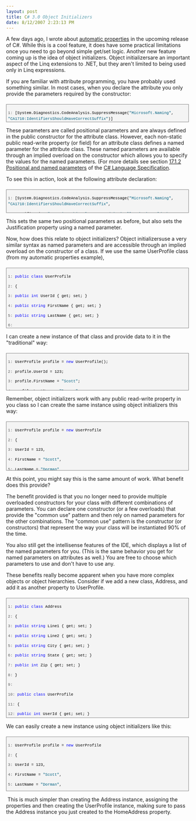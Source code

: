 ```yaml
---
layout: post
title: C# 3.0 Object Initializers
date: 8/12/2007 2:23:13 PM
---
```


A few days ago, I wrote about [automatic properties](http://geekswithblogs.net/sdorman/archive/2007/08/08/C-3.0-Automatic-Properties.aspx) in the upcoming release of C#. While this is a cool feature, it does have some practical limitations once you need to go beyond simple get/set logic. Another new feature coming up is the idea of object initializers. Object initializersare an important aspect of the Linq extensions to .NET, but they aren't limited to being used only in Linq expressions. 

If you are familiar with attribute programming, you have probably used something similar. In most cases, when you declare the attribute you only provide the parameters required by the constructor:

<div style="BORDER-RIGHT: gray 1px solid; PADDING-RIGHT: 4px; BORDER-TOP: gray 1px solid; PADDING-LEFT: 4px; FONT-SIZE: 8pt; PADDING-BOTTOM: 4px; MARGIN: 20px 0px 10px; OVERFLOW: auto; BORDER-LEFT: gray 1px solid; WIDTH: 97.5%; CURSOR: text; MAX-HEIGHT: 200px; LINE-HEIGHT: 12pt; PADDING-TOP: 4px; BORDER-BOTTOM: gray 1px solid; FONT-FAMILY: consolas, 'Courier New', courier, monospace; HEIGHT: 39px; BACKGROUND-COLOR: #f4f4f4">
<div style="PADDING-RIGHT: 0px; PADDING-LEFT: 0px; FONT-SIZE: 8pt; PADDING-BOTTOM: 0px; OVERFLOW: visible; WIDTH: 100%; COLOR: black; BORDER-TOP-STYLE: none; LINE-HEIGHT: 12pt; PADDING-TOP: 0px; FONT-FAMILY: consolas, 'Courier New', courier, monospace; BORDER-RIGHT-STYLE: none; BORDER-LEFT-STYLE: none; BACKGROUND-COLOR: #f4f4f4; BORDER-BOTTOM-STYLE: none">


<span style="COLOR: #606060">   1:</span> [System.Diagnostics.CodeAnalysis.SuppressMessage(<span style="COLOR: #006080">"Microsoft.Naming"</span>, <span style="COLOR: #006080">"CA1710:IdentifiersShouldHaveCorrectSuffix"</span>)]

</div>
</div>


These parameters are called positional parameters and are always defined in the public constructor for the attribute class. However, each non-static public read-write property (or field) for an attribute class defines a named parameter for the attribute class. These named parameters are available through an implied overload on the constructor which allows you to specify the values for the named parameters. (For more details see section [17.1.2 Positional and named parameters](http://msdn2.microsoft.com/en-us/library/aa664614(VS.71).aspx) of the [C# Language Specification](http://msdn2.microsoft.com/en-us/library/aa645596(VS.71).aspx). 

To see this in action, look at the following attribute declaration:

<div style="BORDER-RIGHT: gray 1px solid; PADDING-RIGHT: 4px; BORDER-TOP: gray 1px solid; PADDING-LEFT: 4px; FONT-SIZE: 8pt; PADDING-BOTTOM: 4px; MARGIN: 20px 0px 10px; OVERFLOW: auto; BORDER-LEFT: gray 1px solid; WIDTH: 97.5%; CURSOR: text; MAX-HEIGHT: 200px; LINE-HEIGHT: 12pt; PADDING-TOP: 4px; BORDER-BOTTOM: gray 1px solid; FONT-FAMILY: consolas, 'Courier New', courier, monospace; HEIGHT: 54px; BACKGROUND-COLOR: #f4f4f4">
<div style="PADDING-RIGHT: 0px; PADDING-LEFT: 0px; FONT-SIZE: 8pt; PADDING-BOTTOM: 0px; OVERFLOW: visible; WIDTH: 100%; COLOR: black; BORDER-TOP-STYLE: none; LINE-HEIGHT: 12pt; PADDING-TOP: 0px; FONT-FAMILY: consolas, 'Courier New', courier, monospace; BORDER-RIGHT-STYLE: none; BORDER-LEFT-STYLE: none; BACKGROUND-COLOR: #f4f4f4; BORDER-BOTTOM-STYLE: none">


<span style="COLOR: #606060">   1:</span> [System.Diagnostics.CodeAnalysis.SuppressMessage(<span style="COLOR: #006080">"Microsoft.Naming"</span>, <span style="COLOR: #006080">"CA1710:IdentifiersShouldHaveCorrectSuffix"</span>, 

<span style="COLOR: #606060">   2:</span> Justification=<span style="COLOR: #006080">"Renaming this class to end in 'Collection' would change the implied meaning."</span>)]

</div>
</div>


This sets the same two positional parameters as before, but also sets the Justification property using a named parameter. 

Now, how does this relate to object initializers? Object initializersuse a very similar syntax as named parameters and are accessible through an implied overload on the constructor of a class. If we use the same UserProfile class (from my automatic properties example),

<div style="BORDER-RIGHT: gray 1px solid; PADDING-RIGHT: 4px; BORDER-TOP: gray 1px solid; PADDING-LEFT: 4px; FONT-SIZE: 8pt; PADDING-BOTTOM: 4px; MARGIN: 20px 0px 10px; OVERFLOW: auto; BORDER-LEFT: gray 1px solid; WIDTH: 97.5%; CURSOR: text; MAX-HEIGHT: 200px; LINE-HEIGHT: 12pt; PADDING-TOP: 4px; BORDER-BOTTOM: gray 1px solid; FONT-FAMILY: consolas, 'Courier New', courier, monospace; HEIGHT: 155px; BACKGROUND-COLOR: #f4f4f4">
<div style="PADDING-RIGHT: 0px; PADDING-LEFT: 0px; FONT-SIZE: 8pt; PADDING-BOTTOM: 0px; OVERFLOW: visible; WIDTH: 100%; COLOR: black; BORDER-TOP-STYLE: none; LINE-HEIGHT: 12pt; PADDING-TOP: 0px; FONT-FAMILY: consolas, 'Courier New', courier, monospace; BORDER-RIGHT-STYLE: none; BORDER-LEFT-STYLE: none; BACKGROUND-COLOR: #f4f4f4; BORDER-BOTTOM-STYLE: none">


<span style="COLOR: #606060">   1:</span> <span style="COLOR: #0000ff">public</span> <span style="COLOR: #0000ff">class</span> UserProfile

<span style="COLOR: #606060">   2:</span> {

<span style="COLOR: #606060">   3:</span>     <span style="COLOR: #0000ff">public</span> <span style="COLOR: #0000ff">int</span> UserId { get; set; }

<span style="COLOR: #606060">   4:</span>     <span style="COLOR: #0000ff">public</span> <span style="COLOR: #0000ff">string</span> FirstName { get; set; }

<span style="COLOR: #606060">   5:</span>     <span style="COLOR: #0000ff">public</span> <span style="COLOR: #0000ff">string</span> LastName { get; set; }

<span style="COLOR: #606060">   6:</span>     

<span style="COLOR: #606060">   7:</span>     <span style="COLOR: #0000ff">public</span> UserProfile() { }

<span style="COLOR: #606060">   8:</span> }

</div>
</div>


I can create a new instance of that class and provide data to it in the "traditional" way:

<div style="BORDER-RIGHT: gray 1px solid; PADDING-RIGHT: 4px; BORDER-TOP: gray 1px solid; PADDING-LEFT: 4px; FONT-SIZE: 8pt; PADDING-BOTTOM: 4px; MARGIN: 20px 0px 10px; OVERFLOW: auto; BORDER-LEFT: gray 1px solid; WIDTH: 97.5%; CURSOR: text; MAX-HEIGHT: 200px; LINE-HEIGHT: 12pt; PADDING-TOP: 4px; BORDER-BOTTOM: gray 1px solid; FONT-FAMILY: consolas, 'Courier New', courier, monospace; HEIGHT: 92px; BACKGROUND-COLOR: #f4f4f4">
<div style="PADDING-RIGHT: 0px; PADDING-LEFT: 0px; FONT-SIZE: 8pt; PADDING-BOTTOM: 0px; OVERFLOW: visible; WIDTH: 100%; COLOR: black; BORDER-TOP-STYLE: none; LINE-HEIGHT: 12pt; PADDING-TOP: 0px; FONT-FAMILY: consolas, 'Courier New', courier, monospace; BORDER-RIGHT-STYLE: none; BORDER-LEFT-STYLE: none; BACKGROUND-COLOR: #f4f4f4; BORDER-BOTTOM-STYLE: none">


<span style="COLOR: #606060">   1:</span> UserProfile profile = <span style="COLOR: #0000ff">new</span> UserProfile();

<span style="COLOR: #606060">   2:</span> profile.UserId = 123;

<span style="COLOR: #606060">   3:</span> profile.FirstName = <span style="COLOR: #006080">"Scott"</span>;

<span style="COLOR: #606060">   4:</span> profile.LastName = <span style="COLOR: #006080">"Dorman"</span>;

</div>
</div>


Remember, object initializers work with any public read-write property in you class so I can create the same instance using object initializers this way:

<div style="BORDER-RIGHT: gray 1px solid; PADDING-RIGHT: 4px; BORDER-TOP: gray 1px solid; PADDING-LEFT: 4px; FONT-SIZE: 8pt; PADDING-BOTTOM: 4px; MARGIN: 20px 0px 10px; OVERFLOW: auto; BORDER-LEFT: gray 1px solid; WIDTH: 97.5%; CURSOR: text; MAX-HEIGHT: 200px; LINE-HEIGHT: 12pt; PADDING-TOP: 4px; BORDER-BOTTOM: gray 1px solid; FONT-FAMILY: consolas, 'Courier New', courier, monospace; HEIGHT: 124px; BACKGROUND-COLOR: #f4f4f4">
<div style="PADDING-RIGHT: 0px; PADDING-LEFT: 0px; FONT-SIZE: 8pt; PADDING-BOTTOM: 0px; OVERFLOW: visible; WIDTH: 100%; COLOR: black; BORDER-TOP-STYLE: none; LINE-HEIGHT: 12pt; PADDING-TOP: 0px; FONT-FAMILY: consolas, 'Courier New', courier, monospace; BORDER-RIGHT-STYLE: none; BORDER-LEFT-STYLE: none; BACKGROUND-COLOR: #f4f4f4; BORDER-BOTTOM-STYLE: none">


<span style="COLOR: #606060">   1:</span> UserProfile profile = <span style="COLOR: #0000ff">new</span> UserProfile 

<span style="COLOR: #606060">   2:</span> {

<span style="COLOR: #606060">   3:</span>     UserId = 123,

<span style="COLOR: #606060">   4:</span>     FirstName = <span style="COLOR: #006080">"Scott"</span>,

<span style="COLOR: #606060">   5:</span>     LastName = <span style="COLOR: #006080">"Dorman"</span>

<span style="COLOR: #606060">   6:</span> };

</div>
</div>


At this point, you might say this is the same amount of work. What benefit does this provide?

The benefit provided is that you no longer need to provide multiple overloaded constructors for your class with different combinations of parameters. You can declare one constructor (or a few overloads) that provide the "common use" pattern and then rely on named parameters for the other combinations. The "common use" pattern is the constructor (or constructors) that represent the way your class will be instantiated 90% of the time.

You also still get the intellisense features of the IDE, which displays a list of the named parameters for you. (This is the same behavior you get for named parameters on attributes as well.) You are free to choose which parameters to use and don't have to use any. 

These benefits really become apparent when you have more complex objects or object hierarchies. Consider if we add a new class, Address, and add it as another property to UserProfile.

<div style="BORDER-RIGHT: gray 1px solid; PADDING-RIGHT: 4px; BORDER-TOP: gray 1px solid; PADDING-LEFT: 4px; FONT-SIZE: 8pt; PADDING-BOTTOM: 4px; MARGIN: 20px 0px 10px; OVERFLOW: auto; BORDER-LEFT: gray 1px solid; WIDTH: 97.5%; CURSOR: text; MAX-HEIGHT: 400px; LINE-HEIGHT: 12pt; PADDING-TOP: 4px; BORDER-BOTTOM: gray 1px solid; FONT-FAMILY: consolas, 'Courier New', courier, monospace; HEIGHT: 318px; BACKGROUND-COLOR: #f4f4f4">
<div style="PADDING-RIGHT: 0px; PADDING-LEFT: 0px; FONT-SIZE: 8pt; PADDING-BOTTOM: 0px; OVERFLOW: visible; WIDTH: 100%; COLOR: black; BORDER-TOP-STYLE: none; LINE-HEIGHT: 12pt; PADDING-TOP: 0px; FONT-FAMILY: consolas, 'Courier New', courier, monospace; BORDER-RIGHT-STYLE: none; BORDER-LEFT-STYLE: none; BACKGROUND-COLOR: #f4f4f4; BORDER-BOTTOM-STYLE: none">


<span style="COLOR: #606060">   1:</span> <span style="COLOR: #0000ff">public</span> <span style="COLOR: #0000ff">class</span> Address

<span style="COLOR: #606060">   2:</span> {

<span style="COLOR: #606060">   3:</span>     <span style="COLOR: #0000ff">public</span> <span style="COLOR: #0000ff">string</span> Line1 { get; set; }

<span style="COLOR: #606060">   4:</span>     <span style="COLOR: #0000ff">public</span> <span style="COLOR: #0000ff">string</span> Line2 { get; set; }

<span style="COLOR: #606060">   5:</span>     <span style="COLOR: #0000ff">public</span> <span style="COLOR: #0000ff">string</span> City { get; set; }

<span style="COLOR: #606060">   6:</span>     <span style="COLOR: #0000ff">public</span> <span style="COLOR: #0000ff">string</span> State { get; set; }

<span style="COLOR: #606060">   7:</span>     <span style="COLOR: #0000ff">public</span> <span style="COLOR: #0000ff">int</span> Zip { get; set; }

<span style="COLOR: #606060">   8:</span> }

<span style="COLOR: #606060">   9:</span>  

<span style="COLOR: #606060">  10:</span> <span style="COLOR: #0000ff">public</span> <span style="COLOR: #0000ff">class</span> UserProfile

<span style="COLOR: #606060">  11:</span> {

<span style="COLOR: #606060">  12:</span>     <span style="COLOR: #0000ff">public</span> <span style="COLOR: #0000ff">int</span> UserId { get; set; }

<span style="COLOR: #606060">  13:</span>     <span style="COLOR: #0000ff">public</span> <span style="COLOR: #0000ff">string</span> FirstName { get; set; }

<span style="COLOR: #606060">  14:</span>     <span style="COLOR: #0000ff">public</span> <span style="COLOR: #0000ff">string</span> LastName { get; set; }

<span style="COLOR: #606060">  15:</span>     <span style="COLOR: #0000ff">public</span> Address HomeAddress { get; set; }

<span style="COLOR: #606060">  16:</span>  

<span style="COLOR: #606060">  17:</span>     pubic UserProfile() { }

<span style="COLOR: #606060">  18:</span> }

</div>
</div>


We can easily create a new instance using object initializers like this:

<div style="BORDER-RIGHT: gray 1px solid; PADDING-RIGHT: 4px; BORDER-TOP: gray 1px solid; PADDING-LEFT: 4px; FONT-SIZE: 8pt; PADDING-BOTTOM: 4px; MARGIN: 20px 0px 10px; OVERFLOW: auto; BORDER-LEFT: gray 1px solid; WIDTH: 97.5%; CURSOR: text; MAX-HEIGHT: 200px; LINE-HEIGHT: 12pt; PADDING-TOP: 4px; BORDER-BOTTOM: gray 1px solid; FONT-FAMILY: consolas, 'Courier New', courier, monospace; HEIGHT: 139px; BACKGROUND-COLOR: #f4f4f4">
<div style="PADDING-RIGHT: 0px; PADDING-LEFT: 0px; FONT-SIZE: 8pt; PADDING-BOTTOM: 0px; OVERFLOW: visible; WIDTH: 100%; COLOR: black; BORDER-TOP-STYLE: none; LINE-HEIGHT: 12pt; PADDING-TOP: 0px; FONT-FAMILY: consolas, 'Courier New', courier, monospace; BORDER-RIGHT-STYLE: none; BORDER-LEFT-STYLE: none; BACKGROUND-COLOR: #f4f4f4; BORDER-BOTTOM-STYLE: none">


<span style="COLOR: #606060">   1:</span> UserProfile profile = <span style="COLOR: #0000ff">new</span> UserProfile

<span style="COLOR: #606060">   2:</span> {

<span style="COLOR: #606060">   3:</span>     UserId = 123,

<span style="COLOR: #606060">   4:</span>     FirstName = <span style="COLOR: #006080">"Scott"</span>,

<span style="COLOR: #606060">   5:</span>     LastName = <span style="COLOR: #006080">"Dorman"</span>,

<span style="COLOR: #606060">   6:</span>     HomeAddress = <span style="COLOR: #0000ff">new</span> HomeAddress {City = <span style="COLOR: #006080">"Tampa"</span>, State = <span style="COLOR: #006080">"FL"</span>}

<span style="COLOR: #606060">   7:</span> };

</div>
</div>


 This is much simpler than creating the Address instance, assigning the properties and then creating the UserProfile instance, making sure to pass the Address instance you just created to the HomeAddress property.
